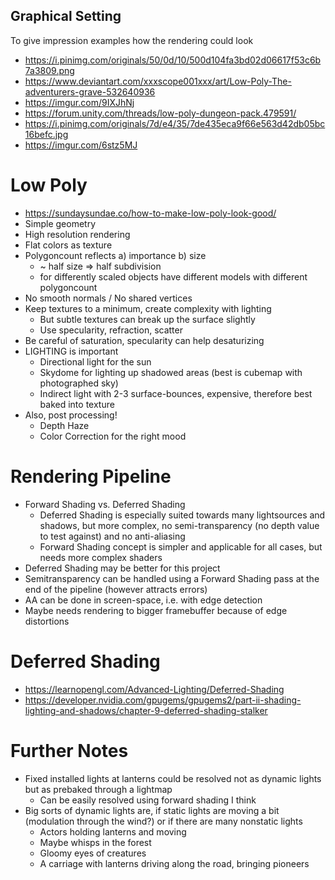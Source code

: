 ## Graphical Setting

To give impression examples how the rendering could look

- https://i.pinimg.com/originals/50/0d/10/500d104fa3bd02d06617f53c6b7a3809.png
- https://www.deviantart.com/xxxscope001xxx/art/Low-Poly-The-adventurers-grave-532640936
- https://imgur.com/9IXJhNj
- https://forum.unity.com/threads/low-poly-dungeon-pack.479591/
- https://i.pinimg.com/originals/7d/e4/35/7de435eca9f66e563d42db05bc16befc.jpg
- https://imgur.com/6stz5MJ

# Low Poly

- https://sundaysundae.co/how-to-make-low-poly-look-good/
- Simple geometry
- High resolution rendering
- Flat colors as texture
- Polygoncount reflects a) importance b) size
    - ~ half size => half subdivision
    - for differently scaled objects have different models with different polygoncount
- No smooth normals / No shared vertices
- Keep textures to a minimum, create complexity with lighting
    - But subtle textures can break up the surface slightly
    - Use specularity, refraction, scatter
- Be careful of saturation, specularity can help desaturizing
- LIGHTING is important
    - Directional light for the sun
    - Skydome for lighting up shadowed areas (best is cubemap with photographed sky)
    - Indirect light with 2-3 surface-bounces, expensive, therefore best baked into texture
- Also, post processing!
    - Depth Haze
    - Color Correction for the right mood


# Rendering Pipeline

- Forward Shading vs. Deferred Shading
    - Deferred Shading is especially suited towards many lightsources and shadows, but more complex, no semi-transparency (no depth value to test against) and no anti-aliasing
    - Forward Shading concept is simpler and applicable for all cases, but needs more complex shaders
- Deferred Shading may be better for this project
- Semitransparency can be handled using a Forward Shading pass at the end of the pipeline (however attracts errors)
- AA can be done in screen-space, i.e. with edge detection
- Maybe needs rendering to bigger framebuffer because of edge distortions

# Deferred Shading
- https://learnopengl.com/Advanced-Lighting/Deferred-Shading
- https://developer.nvidia.com/gpugems/gpugems2/part-ii-shading-lighting-and-shadows/chapter-9-deferred-shading-stalker

# Further Notes
- Fixed installed lights at lanterns could be resolved not as dynamic lights but as prebaked through a lightmap
    - Can be easily resolved using forward shading I think
- Big sorts of dynamic lights are, if static lights are moving a bit (modulation through the wind?) or if there are many nonstatic lights
    - Actors holding lanterns and moving
    - Maybe whisps in the forest
    - Gloomy eyes of creatures
    - A carriage with lanterns driving along the road, bringing pioneers
